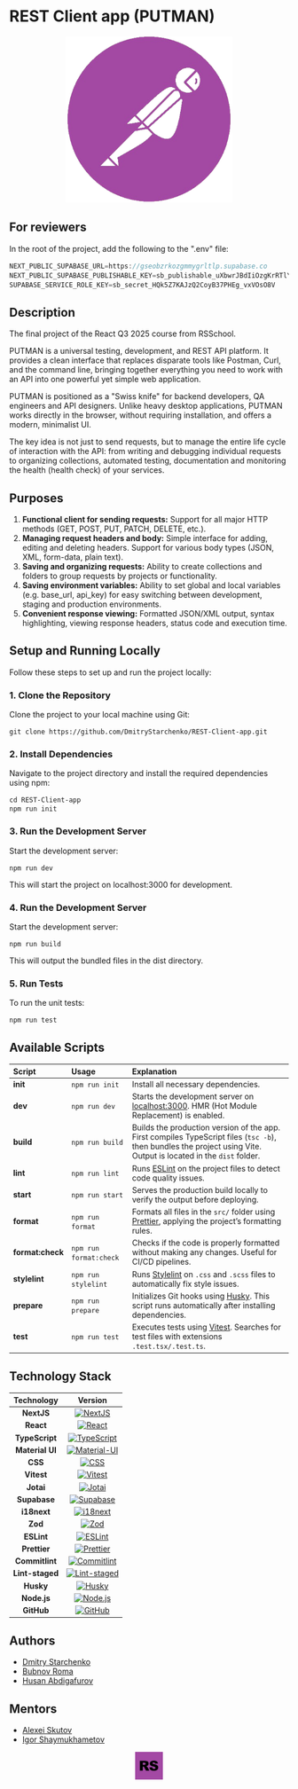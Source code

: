 # REST Client app (PUTMAN)

<p align="center"><img width="300" height="300" src="./public/assets/logoMini.png"></p>

## For reviewers

In the root of the project, add the following to the ".env" file:

```javascript
NEXT_PUBLIC_SUPABASE_URL=https://gseobzrkozgmmygrltlp.supabase.co
NEXT_PUBLIC_SUPABASE_PUBLISHABLE_KEY=sb_publishable_uXbwrJBdIiOzgKrRTlYDMQ_bN4cUG8Y
SUPABASE_SERVICE_ROLE_KEY=sb_secret_HQk5Z7KAJzQ2CoyB37PHEg_vxVOsO8V
```

## Description

The final project of the React Q3 2025 course from RSSchool.

PUTMAN is a universal testing, development, and REST API platform. It provides a clean interface that replaces disparate tools like Postman, Curl, and the command line, bringing together everything you need to work with an API into one powerful yet simple web application.

PUTMAN is positioned as a "Swiss knife" for backend developers, QA engineers and API designers. Unlike heavy desktop applications, PUTMAN works directly in the browser, without requiring installation, and offers a modern, minimalist UI.

The key idea is not just to send requests, but to manage the entire life cycle of interaction with the API: from writing and debugging individual requests to organizing collections, automated testing, documentation and monitoring the health (health check) of your services.

## Purposes

1. **Functional client for sending requests:** Support for all major HTTP methods (GET, POST, PUT, PATCH, DELETE, etc.).
2. **Managing request headers and body:** Simple interface for adding, editing and deleting headers. Support for various body types (JSON, XML, form-data, plain text).
3. **Saving and organizing requests:** Ability to create collections and folders to group requests by projects or functionality.
4. **Saving environment variables:** Ability to set global and local variables (e.g. base_url, api_key) for easy switching between development, staging and production environments.
5. **Convenient response viewing:** Formatted JSON/XML output, syntax highlighting, viewing response headers, status code and execution time.

## Setup and Running Locally

Follow these steps to set up and run the project locally:

### 1. Clone the Repository

Clone the project to your local machine using Git:

```
git clone https://github.com/DmitryStarchenko/REST-Client-app.git
```

### 2. Install Dependencies

Navigate to the project directory and install the required dependencies using npm:

```
cd REST-Client-app
npm run init
```

### 3. Run the Development Server

Start the development server:

```
npm run dev
```

This will start the project on localhost:3000 for development.

### 4. Run the Development Server

Start the development server:

```
npm run build
```

This will output the bundled files in the dist directory.

### 5. Run Tests

To run the unit tests:

```
npm run test
```

## Available Scripts

| Script           | Usage                  | Explanation                                                                                                                                                        |
| :--------------- | :--------------------- | :----------------------------------------------------------------------------------------------------------------------------------------------------------------- |
| **init**         | `npm run init`         | Install all necessary dependencies.                                                                                                                                |
| **dev**          | `npm run dev`          | Starts the development server on [localhost:3000](http://localhost:3000). HMR (Hot Module Replacement) is enabled.                                                 |
| **build**        | `npm run build`        | Builds the production version of the app. First compiles TypeScript files (`tsc -b`), then bundles the project using Vite. Output is located in the `dist` folder. |
| **lint**         | `npm run lint`         | Runs [ESLint](https://eslint.org/) on the project files to detect code quality issues.                                                                             |
| **start**        | `npm run start`        | Serves the production build locally to verify the output before deploying.                                                                                         |
| **format**       | `npm run format`       | Formats all files in the `src/` folder using [Prettier](https://prettier.io/), applying the project’s formatting rules.                                            |
| **format:check** | `npm run format:check` | Checks if the code is properly formatted without making any changes. Useful for CI/CD pipelines.                                                                   |
| **stylelint**    | `npm run stylelint`    | Runs [Stylelint](https://stylelint.io/) on `.css` and `.scss` files to automatically fix style issues.                                                             |
| **prepare**      | `npm run prepare`      | Initializes Git hooks using [Husky](https://typicode.github.io/husky/). This script runs automatically after installing dependencies.                              |
| **test**         | `npm run test`         | Executes tests using [Vitest](https://vitest.dev/). Searches for test files with extensions `.test.tsx/.test.ts`.                                                  |

## Technology Stack

|   Technology    |                                                                             Version                                                                              |
| :-------------: | :--------------------------------------------------------------------------------------------------------------------------------------------------------------: |
|   **NextJS**    |                       [![NextJS](https://img.shields.io/badge/NextJS-^15.5.2-919191?logo=nextdotjs&logoColor=white)](https://nextjs.org/)                        |
|    **React**    |                           [![React](https://img.shields.io/badge/React-^19.1.0-61DAFB?logo=react&logoColor=white)](https://react.dev/)                           |
| **TypeScript**  |             [![TypeScript](https://img.shields.io/badge/TypeScript-~5.7.2-3178C6?logo=typescript&logoColor=white)](https://www.typescriptlang.org/)              |
| **Material UI** |                       [![Material-UI](https://img.shields.io/badge/Material--UI-v7.3.2-000C61?logo=mui&logoColor=white)](https://mui.com/)                       |
|     **CSS**     |                     [![CSS](https://img.shields.io/badge/CSS-v3-639?logo=css&logoColor=fff)](https://www.w3.org/Style/CSS/Overview.en.html)                      |
|   **Vitest**    |                         [![Vitest](https://img.shields.io/badge/Vitest-^3.2.4-8AFF82?logo=vitest&logoColor=white)](https://vitest.dev/)                          |
|    **Jotai**    |                           [![Jotai](https://img.shields.io/badge/Jotai-^2.13.1-black?logo=jotai&logoColor=white)](https://jotai.org/)                            |
|  **Supabase**   |                     [![Supabase](https://img.shields.io/badge/Supabase-^2.57.1-10AD00?logo=supabase&logoColor=white)](https://supabase.com/)                     |
|   **i18next**   |                     [![i18next](https://img.shields.io/badge/i18next-^25.4.2-89A885?logo=i18next&logoColor=white)](https://www.i18next.com/)                     |
|     **Zod**     |                               [![Zod](https://img.shields.io/badge/Zod-^4.1.5-6687FA?logo=zod&logoColor=white)](https://zod.dev/)                                |
|   **ESLint**    |                         [![ESLint](https://img.shields.io/badge/ESLint-^9.26.0-4B32C3?logo=eslint&logoColor=white)](https://eslint.org/)                         |
|  **Prettier**   |                      [![Prettier](https://img.shields.io/badge/Prettier-^3.6.2-F7B93E?logo=prettier&logoColor=white)](https://prettier.io/)                      |
| **Commitlint**  |               [![Commitlint](https://img.shields.io/badge/Commitlint-^19.8.1-3F51B5?logo=commitlint&logoColor=white)](https://commitlint.js.org/)                |
| **Lint-staged** | [![Lint-staged](https://img.shields.io/badge/Lint--staged-^16.1.6-DB7093?logo=githubactions&logoColor=white)](https://github.com/lint-staged/lint-staged#readme) |
|    **Husky**    |                    [![Husky](https://img.shields.io/badge/Husky-^9.1.7-5D3A00?logo=husky&logoColor=white)](https://typicode.github.io/husky/)                    |
|   **Node.js**   |                      [![Node.js](https://img.shields.io/badge/Node.js-v22.15.0-339933?logo=node.js&logoColor=white)](https://nodejs.org/en)                      |
|   **GitHub**    |                       [![GitHub](https://img.shields.io/badge/GitHub-Repository-181717?logo=github&logoColor=white)](https://github.com/)                        |

## Authors

- [Dmitry Starchenko](https://github.com/dmitrystarchenko)
- [Bubnov Roma](https://github.com/bubnov-roma)
- [Husan Abdigafurov](https://github.com/husanGuru)

## Mentors

- [Alexei Skutov](https://github.com/KaPuTaH-UluTka)
- [Igor Shaymukhametov](https://github.com/knyazigor)

<p align="center" borderRadius="50px"><a href="https://rs.school/" ><img width="50" height="50" src="./public/assets/logoRS.png"></a></p>
